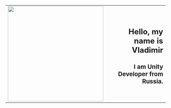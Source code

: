 <table border="0">
    <tr border="0">
        <td border="0">
            <img src="https://media2.giphy.com/media/765ccrAiB0g9z6EApL/giphy.gif" width="300"/>
        </td>
        <td border="0">
            <h2 align=right>Hello, my name is Vladimir</h2>
            <h3 align=right>I am Unity Developer from Russia.</h3>
        </td>
    </tr>
</table>
